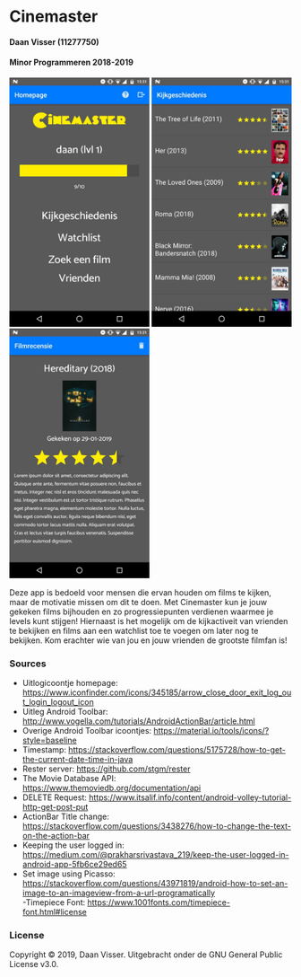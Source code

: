 # Cinemaster
#### Daan Visser (11277750)
#### Minor Programmeren 2018-2019
  
<img src="/doc/finalhomepage.jpg" width="250"> <img src="/doc/viewinghistoryscreenshot.jpg" width="250"> <img src="/doc/examplereview.jpg" width="250">
  
  Deze app is bedoeld voor mensen die ervan houden om films te kijken, maar de motivatie missen om dit te doen. Met Cinemaster kun je jouw gekeken films bijhouden en zo progressiepunten verdienen waarmee je levels kunt stijgen! Hiernaast is het mogelijk om de kijkactiveit van vrienden te bekijken en films aan een watchlist toe te voegen om later nog te bekijken. Kom erachter wie van jou en jouw vrienden de grootste filmfan is!

### Sources
- Uitlogicoontje homepage: https://www.iconfinder.com/icons/345185/arrow_close_door_exit_log_out_login_logout_icon  
- Uitleg Android Toolbar: http://www.vogella.com/tutorials/AndroidActionBar/article.html  
- Overige Android Toolbar icoontjes: https://material.io/tools/icons/?style=baseline  
- Timestamp: https://stackoverflow.com/questions/5175728/how-to-get-the-current-date-time-in-java  
- Rester server: https://github.com/stgm/rester  
- The Movie Database API: https://www.themoviedb.org/documentation/api  
- DELETE Request: https://www.itsalif.info/content/android-volley-tutorial-http-get-post-put  
- ActionBar Title change: https://stackoverflow.com/questions/3438276/how-to-change-the-text-on-the-action-bar  
- Keeping the user logged in: https://medium.com/@prakharsrivastava_219/keep-the-user-logged-in-android-app-5fb6ce29ed65  
- Set image using Picasso: https://stackoverflow.com/questions/43971819/android-how-to-set-an-image-to-an-imageview-from-a-url-programatically  
-Timepiece Font: https://www.1001fonts.com/timepiece-font.html#license

### License

Copyright © 2019, Daan Visser. Uitgebracht onder de GNU General Public License v3.0.
